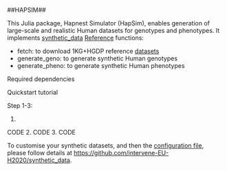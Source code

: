 ##HAPSIM##

This Julia package, Hapnest Simulator (HapSim), enables generation of large-scale and realistic Human datasets for genotypes and phenotypes.
It implements [synthetic_data](https://github.com/intervene-EU-H2020/synthetic_data) [Reference](https://academic.oup.com/bioinformatics/article/39/9/btad535/7255913) functions:
- fetch: to download 1KG+HGDP reference [datasets](https://gnomad.broadinstitute.org/downloads)
- generate_geno: to generate synthetic Human genotypes
- generate_pheno: to generate synthetic Human phenotypes




Required dependencies


Quickstart tutorial

Step 1-3:



1.
CODE
2.
CODE
3.
CODE


To customise your synthetic datasets, and then the [configuration file](https://github.com/intervene-EU-H2020/synthetic_data/blob/main/config.yaml), please follow details at https://github.com/intervene-EU-H2020/synthetic_data.
